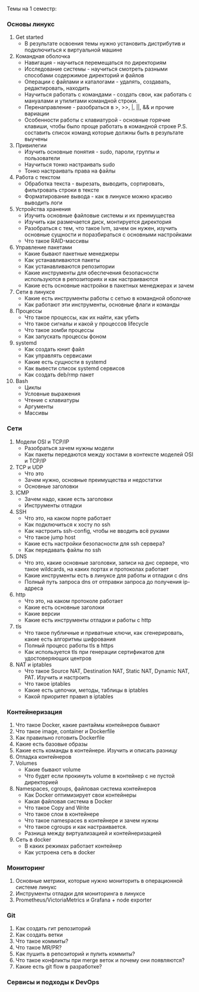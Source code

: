 Темы на 1 семестр:
### Основы линукс
1. Get started
    * В результате освоения темы нужно установить дистрибутив и подключиться к виртуальной машине
2. Командная оболочка
    * Навигация - научиться перемещаться по директориям
    * Исследование системы - научиться смотреть разными способами содержимое директорий и файлов
    * Операции с файлами и каталогами - удалять, создавать, редактировать, находить
    * Научиться работать с командами - создать свои, как работать с мануалами и утилитами командной строки.
    * Перенаправление - разобраться в >, >>, |, ||, && и прочие вариации
    * Особенности работы с клавиатурой - основные горячие клавиши, чтобы было проще работать в командной строке
P.S. составить список команд которые должны быть в результате выучены
3. Привилегии
    * Изучить основные понятия - sudo, пароли, группы и пользователи
    * Научиться тонко настраивать sudo
    * Тонко настраивать права на файлы
4. Работа с текстом
    * Обработка текста - вырезать, выводить, сортировать, фильтровать строки в тексте
    * Форматирование вывода - как в линуксе можно красиво выводить логи
5. Устройства хранения
    * Изучить основные файловые системы и их преимущества
    * Изучить как размечается диск, монтируется директория
    * Разобраться с тем, что такое lvm, зачем он нужен, изучить основные сущности и поразбираться с основными настройками
    * Что такое RAID-массивы
6. Управление пакетами
    * Какие бывают пакетные менеджеры
    * Как устанавливаются пакеты
    * Как устанавливаются репозитории
    * Какие инструменты для обеспечения безопасности используются в репозиториях и как настраиваются
    * Какие есть основные настройки в пакетных менеджерах и зачем
7. Сети в линуксе
    * Какие есть инструменты работы с сетью в командной оболочке
    * Как работают эти инструменты, основные флаги и команды
8. Процессы
    * Что такое процессы, как их найти, как убить
    * Что такое сигналы и какой у процессов lifecycle
    * Что такое зомби процессы
    * Как запускать процессы фоном
9. systemd
    * Как создать юнит файл
    * Как управлять сервисами
    * Какие есть сущности в systemd
    * Как вывести список systemd сервисов
    * Как создать deb/rmp пакет
10. Bash
    * Циклы
    * Условные выражения
    * Чтение с клавиатуры
    * Аргументы
    * Массивы

### Сети
1. Модели OSI и TCP/IP
    * Разобраться зачем нужны модели
    * Как пакеты передаются между хостами в контексте моделей OSI и TCP/IP
2. TCP и UDP
    * Что это
    * Зачем нужно, основные преимущества и недостатки
    * Основные заголовки
3. ICMP
    *  Зачем надо, какие есть заголовки
    * Инструменты отладки
4. SSH
    * Что это, на каком порте работает
    * Как подключиться к хосту по ssh
    * Как настроить ssh-config, чтобы не вводить всё руками
    * Что такое jump host
    * Какие есть настройки безопасности для ssh сервера?
    * Как передавать файлы по ssh
4. DNS
    * Что это, какие основные заголовки, записи на днс сервере, что такое wildcards, на каких портах и протоколах работает
    * Какие инструменты есть в линуксе для работы и отладки с dns
    * Полный путь запроса dns от отправки запроса до получения ip-адреса
5. http
    * Что это, на каком протоколе работает
    * Какие есть основные заголоки
    * Какие версии
    * Какие есть инструменты отладки и работы с http
6. tls
    * Что такое публичные и приватные ключи, как сгенерировать, какие есть алгоритмы шифрования
    * Полный процесс работы tls в https
    * Как используется tls при генерации сертификатов для удостоверяющих центров
7. NAT и iptables
    * Что такое Source NAT, Destination NAT, Static NAT, Dynamic NAT, PAT. Изучить и настроить
    * Что такое iptables
    * Какие есть цепочки, методы, таблицы в iptables
    * Какой приоритет правил в iptables

### Контейнеризация
1. Что такое Docker, какие рантаймы контейнеров бывают
2. Что такое image, container и Dockerfile
3. Как правильно готовить Dockerfile
4. Какие есть базовые образы
5. Какие есть команды в контейнере. Изучить и описать разницу
6. Отладка контейнеров
7. Volumes
    * Какие бывают volume
    * Что будет если прокинуть volume в контейнер с не пустой директорией
8. Namespaces, cgroups, файловая система контейнеров
    * Как Docker оптимизирует свои контейнеры
    * Какая файловая система в Docker
    * Что такое Copy and Write
    * Что такое слои в контейнере
    * Что такое namespaces в контейнере и зачем нужны
    * Что такое cgroups и как настраивается. 
    * Разница между виртуализацией и контейнеризацией
9. Сеть в docker
    * В каких режимах работает контейнер
    * Как устроена сеть в docker

### Мониторинг
1. Основные метрики, которые нужно мониторить в операционной системе линукс
2. Инструменты отладки для мониторинга в линуксе
3. Prometheus/VictoriaMetrics и Grafana + node exporter

### Git
1. Как создать гит репозиторий
2. Как создать ветки
3. Что такое коммиты?
4. Что такое MR/PR?
5. Как пушить в репозиторий и пулить коммиты?
6. Что такое конфликты при merge веток и почему они появляются?
7. Какие есть git flow в разработке?

### Сервисы и подходы к DevOps
